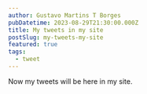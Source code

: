 ```yaml
---
author: Gustavo Martins T Borges
pubDatetime: 2023-08-29T21:30:00.000Z
title: My tweets in my site
postSlug: my-tweets-my-site
featured: true
tags:
  - tweet
---
```


Now my tweets will be here in my site.
